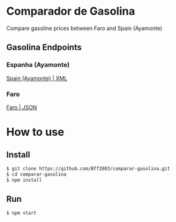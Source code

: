 # Comparador de Gasolina
Compare gasoline prices between Faro and Spain (Ayamonte)

## Gasolina Endpoints
### Espanha (Ayamonte)
[Spain (Ayamonte) | XML](https://www.komparing.com/pt/combustiveis/include/process-xml_maxLat-37.3303795445218_minLat-37.10058359784848_maxLong--7.238768005371095_minLong--7.573548889160157_zoomMapa-11_order-gsA_gsAe)

### Faro
[Faro | JSON](https://precoscombustiveis.dgeg.gov.pt/api/PrecoComb/PesquisarPostos?idsTiposComb=3201&idMarca=&idTipoPosto=&idDistrito=8&idsMunicipios=108&qtdPorPagina=50&pagina=1)

# How to use
## Install
```bash
$ git clone https://github.com/Bff2003/comparar-gasolina.git
$ cd comparar-gasolina
$ npm install
```

## Run
```bash
$ npm start
```
